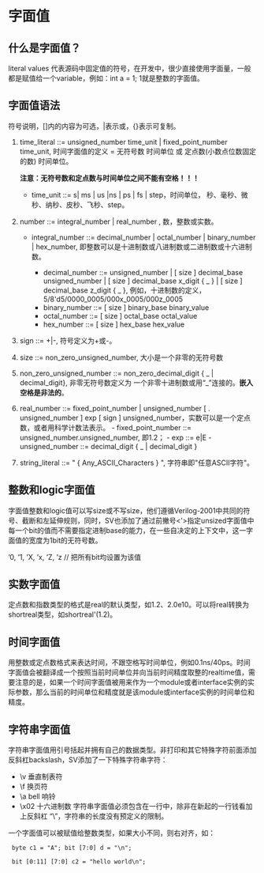 # 字面值
## 什么是字面值？
  literal values 代表源码中固定值的符号，在开发中，很少直接使用字面量，一般都是赋值给一个variable，例如：int a = 1; 1就是整数的字面值。
## 字面值语法
  符号说明，[]内的内容为可选，|表示或，{}表示可复制。
  
  1. time_literal ::= unsigned_number time_unit | fixed_point_number time_unit, 时间字面值的定义 = 无符号数 时间单位 或 定点数(小数点位数固定的数) 时间单位。
  
     **注意：无符号数和定点数与时间单位之间不能有空格！！！**
     
     - time_unit ::= s| ms | us |ns | ps | fs | step，时间单位， 秒、毫秒、微秒、纳秒、皮秒、飞秒、step。
  2. number ::= integral_number | real_number , 数，整数或实数。
  
     - integral_number ::= decimal_number | octal_number | binary_number | hex_number, 即整数可以是十进制数或八进制数或二进制数或十六进制数。
     
        - decimal_number ::= unsigned_number | [ size ] decimal_base unsigned_number | [ size ] decimal_base x_digit { _ } | [ size ] decimal_base z_digit { _ },
          例如，十进制数的定义， 5/8'd5/0000_0005/000x_0005/000z_0005
        - binary_number ::= [ size ] binary_base binary_value
        - octal_number ::= [ size ] octal_base octal_value
        - hex_number ::= [ size ] hex_base hex_value
  3. sign ::= +|-, 符号定义为+或-。
  4. size ::= non_zero_unsigned_number, 大小是一个非零的无符号数
  5. non_zero_unsigned_number ::= non_zero_decimal_digit { _ | decimal_digit}, 非零无符号数定义为 一个非零十进制数或用“_”连接的。**嵌入空格是非法的**。
  6. real_number ::= fixed_point_number | unsigned_number [ . unsigned_number ] exp [ sign ] unsigned_number，实数可以是一个定点数，或者用科学计数法表示。
    - fixed_point_number ::=  unsigned_number.unsigned_number, 即1.2；
    - exp ::= e|E
    - unsigned_number ::= decimal_digit { _ | decimal_digit }
  7. string_literal ::= " { Any_ASCII_Characters } ", 字符串即"任意ASCII字符"。
## 整数和logic字面值
  字面值整数和logic值可以写size或不写size，他们遵循Verilog-2001中共同的符号、截断和左延伸规则，同时，SV也添加了通过前撇号<'>指定unsized字面值中每一个bit的值而不需要指定进制base的能力，在一些自决定的上下文中，这一字面值的宽度为1bit的无符号数。

  ’0, ’1, ’X, ’x, ’Z, ’z // 把所有bit均设置为该值
## 实数字面值
  定点数和指数类型的格式是real的默认类型，如1.2、2.0e10。可以将real转换为shortreal类型，如shortreal'(1.2)。
## 时间字面值
  用整数或定点数格式来表达时间，不跟空格写时间单位，例如0.1ns/40ps。时间字面值会被翻译成一个按照当前时间单位并向当前时间精度取整的realtime值，需要注意的是，如果一个时间字面值被用来作为一个module或者interface实例的实际参数，那么当前的时间单位和精度就是该module或interface实例的时间单位和精度。
## 字符串字面值
  字符串字面值用引号括起并拥有自己的数据类型。非打印和其它特殊字符前面添加反斜杠backslash，SV添加了一下特殊字符串字符：
  - \v 垂直制表符
  - \f 换页符
  - \a bell 响铃
  - \x02 十六进制数
  字符串字面值必须包含在一行中，除非在新起的一行钱看加上反斜杠 “\”，字符串的长度没有预定义的限制。
  
  一个字面值可以被赋值给整数类型，如果大小不同，则右对齐，如：
 
 ```
  byte c1 = "A"; bit [7:0] d = "\n";
  
  bit [0:11] [7:0] c2 = "hello world\n";
  ```
  
